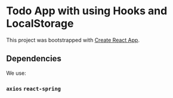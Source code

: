 # Todo App with using Hooks and LocalStorage

This project was bootstrapped with [Create React App](https://github.com/facebook/create-react-app).

## Dependencies

We use:

### `axios` `react-spring`
